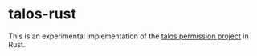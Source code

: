 # talos-rust

This is an experimental implementation of the [talos permission project](https://github.com/TempestasLudi/talos) in Rust.

